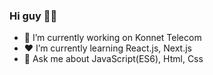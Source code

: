 ### Hi guy 👨‍💻


- 🔭 I’m currently working on Konnet Telecom
- ❤️ I’m currently learning React.js, Next.js
- 💬 Ask me about JavaScript(ES6), Html, Css

